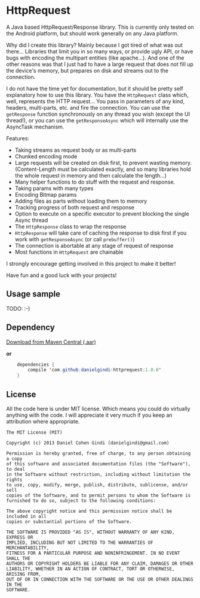 HttpRequest
===========

A Java based HttpRequest/Response library. 
This is currently only tested on the Android platform, but should work generally on any Java platform.

Why did I create this library?
Mainly because I got tired of what was out there... Libraries that limit you in so many ways, or provide ugly API, or have bugs with encoding the multipart entities (like apache...).
And one of the other reasons was that I just had to have a large request that does not fill up the device's memory, but prepares on disk and streams out to the connection.

I do not have the time yet for documentation, but it should be pretty self explanatory how to use this library.
You have the `HttpRequest` class which, well, represents the HTTP request... 
You pass in parameters of any kind, headers, multi-parts, etc. and fire the connection.
You can use the `getResponse` function synchronously on any thread you wish (except the UI thread!),
or you can use the `getResponseAsync` which will internally use the AsyncTask mechanism.

Features:
* Taking streams as request body or as multi-parts
* Chunked encoding mode
* Large requests will be created on disk first, to prevent wasting memory. (Content-Length must be calculated exactly, and so many libraries hold the whole request in memory and then calculate the length...)
* Many helper functions to do stuff with the request and response.
* Taking params with many types
* Encoding Bitmap params
* Adding files as parts without loading them to memory
* Tracking progress of both request and response
* Option to execute on a specific executor to prevent blocking the single Async thread
* The `HttpResponse` class to wrap the response
* `HttpResponse` will take care of caching the response to disk first if you work with `getResponseAsync` (or call `prebuffer()`)
* The connection is abortable at any stage of request of response
* Most functions in `HttpRequest` are chainable

I strongly encourage getting involved in this project to make it better!

Have fun and a good luck with your projects!

## Usage sample

TODO: :-)

## Dependency

[Download from Maven Central (.aar)](https://oss.sonatype.org/index.html#view-repositories;releases~browsestorage~/com/github/danielgindi/httprequest/1.0.0/httprequest-1.0.0.aar)

**or**

```java
	dependencies {
    	compile 'com.github.danielgindi:httprequest:1.0.0'
	}
```

## License

All the code here is under MIT license. Which means you could do virtually anything with the code.
I will appreciate it very much if you keep an attribution where appropriate.

    The MIT License (MIT)
    
    Copyright (c) 2013 Daniel Cohen Gindi (danielgindi@gmail.com)
    
    Permission is hereby granted, free of charge, to any person obtaining a copy
    of this software and associated documentation files (the "Software"), to deal
    in the Software without restriction, including without limitation the rights
    to use, copy, modify, merge, publish, distribute, sublicense, and/or sell
    copies of the Software, and to permit persons to whom the Software is
    furnished to do so, subject to the following conditions:
    
    The above copyright notice and this permission notice shall be included in all
    copies or substantial portions of the Software.
    
    THE SOFTWARE IS PROVIDED "AS IS", WITHOUT WARRANTY OF ANY KIND, EXPRESS OR
    IMPLIED, INCLUDING BUT NOT LIMITED TO THE WARRANTIES OF MERCHANTABILITY,
    FITNESS FOR A PARTICULAR PURPOSE AND NONINFRINGEMENT. IN NO EVENT SHALL THE
    AUTHORS OR COPYRIGHT HOLDERS BE LIABLE FOR ANY CLAIM, DAMAGES OR OTHER
    LIABILITY, WHETHER IN AN ACTION OF CONTRACT, TORT OR OTHERWISE, ARISING FROM,
    OUT OF OR IN CONNECTION WITH THE SOFTWARE OR THE USE OR OTHER DEALINGS IN THE
    SOFTWARE.
